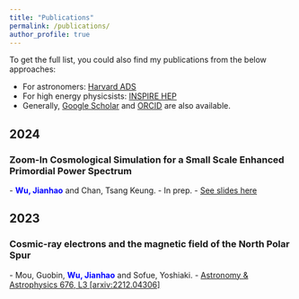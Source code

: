 ```yaml
---
title: "Publications"
permalink: /publications/
author_profile: true
---
```


To get the full list, you could also find my publications from the below approaches:  
- For astronomers: [Harvard ADS](https://ui.adsabs.harvard.edu/search/q=orcid%3A0009-0000-7431-7885&sort=date+desc)  
- For high energy physicsists: [INSPIRE HEP](https://inspirehep.net/authors/2685932)  
- Generally, [Google Scholar](https://scholar.google.com/citations?user=hxR2VSsAAAAJ&hl=zh-CN&authuser=2) and [ORCID](https://orcid.org/0009-0000-7431-7885) are also available.

## 2024

<h3>Zoom-In Cosmological Simulation for a Small Scale Enhanced Primordial Power Spectrum</h3>
- <span> <strong><span style="color: blue;">Wu, Jianhao</span></strong> and Chan, Tsang Keung. </span>
- <a>In prep.</a>
- <a href="https://rushingfox.github.io/files/BT_ZoomIn_intro.pdf">See slides here</a>


## 2023

<h3>Cosmic-ray electrons and the magnetic field of the North Polar Spur</h3>
- <span> Mou, Guobin, <strong><span style="color: blue;">Wu, Jianhao</span></strong> and Sofue, Yoshiaki. </span>
- <a href="https://www.aanda.org/articles/aa/full_html/2023/08/aa45401-22/aa45401-22.html">Astronomy & Astrophysics 676, L3 [arxiv:2212.04306]</a>